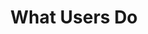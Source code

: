 ---
title: What Users Do
intro: The industry standard tool for creating wireframes and interactive prototypes.
linkurl: http://www.whatusersdo.com
tags:
- Research
logo: "whatusersdo.jpg"
---